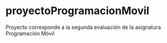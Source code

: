 # proyectoProgramacionMovil
Proyecto corresponde a la segunda evaluación de la asignatura Programación Móvil
